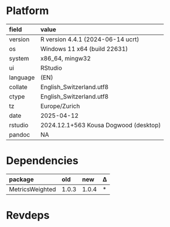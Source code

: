 # Platform

|field    |value                                 |
|:--------|:-------------------------------------|
|version  |R version 4.4.1 (2024-06-14 ucrt)     |
|os       |Windows 11 x64 (build 22631)          |
|system   |x86_64, mingw32                       |
|ui       |RStudio                               |
|language |(EN)                                  |
|collate  |English_Switzerland.utf8              |
|ctype    |English_Switzerland.utf8              |
|tz       |Europe/Zurich                         |
|date     |2025-04-12                            |
|rstudio  |2024.12.1+563 Kousa Dogwood (desktop) |
|pandoc   |NA                                    |

# Dependencies

|package         |old   |new   |Δ  |
|:---------------|:-----|:-----|:--|
|MetricsWeighted |1.0.3 |1.0.4 |*  |

# Revdeps

